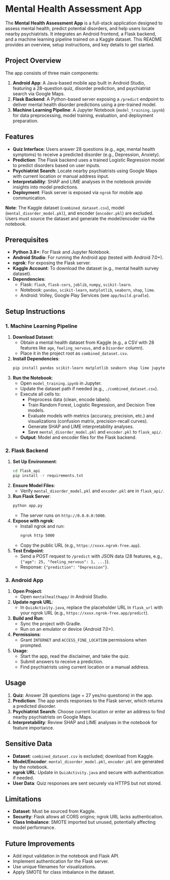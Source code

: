 # Mental Health Assessment App

The **Mental Health Assessment App** is a full-stack application designed to assess mental health, predict potential disorders, and help users locate nearby psychiatrists. It integrates an Android frontend, a Flask backend, and a machine learning pipeline trained on a Kaggle dataset. This README provides an overview, setup instructions, and key details to get started.

## Project Overview
The app consists of three main components:
1. **Android App**: A Java-based mobile app built in Android Studio, featuring a 28-question quiz, disorder prediction, and psychiatrist search via Google Maps.
2. **Flask Backend**: A Python-based server exposing a `/predict` endpoint to deliver mental health disorder predictions using a pre-trained model.
3. **Machine Learning Pipeline**: A Jupyter Notebook (`model_training.ipynb`) for data preprocessing, model training, evaluation, and deployment preparation.

## Features
- **Quiz Interface**: Users answer 28 questions (e.g., age, mental health symptoms) to receive a predicted disorder (e.g., Depression, Anxiety).
- **Prediction**: The Flask backend uses a trained Logistic Regression model to predict disorders based on user inputs.
- **Psychiatrist Search**: Locate nearby psychiatrists using Google Maps with current location or manual address input.
- **Interpretability**: SHAP and LIME analyses in the notebook provide insights into model predictions.
- **Deployment**: Flask server is exposed via `ngrok` for mobile app communication.


**Note**: The Kaggle dataset (`combined_dataset.csv`), model (`mental_disorder_model.pkl`), and encoder (`encoder.pkl`) are excluded. Users must source the dataset and generate the model/encoder via the notebook.

## Prerequisites
- **Python 3.8+**: For Flask and Jupyter Notebook.
- **Android Studio**: For running the Android app (tested with Android 7.0+).
- **ngrok**: For exposing the Flask server.
- **Kaggle Account**: To download the dataset (e.g., mental health survey dataset).
- **Dependencies**:
  - Flask: `flask`, `flask-cors`, `joblib`, `numpy`, `scikit-learn`.
  - Notebook: `pandas`, `scikit-learn`, `matplotlib`, `seaborn`, `shap`, `lime`.
  - Android: Volley, Google Play Services (see `app/build.gradle`).

## Setup Instructions

### 1. Machine Learning Pipeline
1. **Download Dataset**:
   - Obtain a mental health dataset from Kaggle (e.g., a CSV with 28 features like `age`, `feeling_nervous`, and a `Disorder` column).
   - Place it in the project root as `combined_dataset.csv`.
2. **Install Dependencies**:
   ```bash
   pip install pandas scikit-learn matplotlib seaborn shap lime jupyter
   ```
3. **Run the Notebook**:
   - Open `model_training.ipynb` in Jupyter.
   - Update the dataset path if needed (e.g., `./combined_dataset.csv`).
   - Execute all cells to:
     - Preprocess data (clean, encode labels).
     - Train Random Forest, Logistic Regression, and Decision Tree models.
     - Evaluate models with metrics (accuracy, precision, etc.) and visualizations (confusion matrix, precision-recall curves).
     - Generate SHAP and LIME interpretability analyses.
     - Save `mental_disorder_model.pkl` and `encoder.pkl` to `flask_api/`.
   - **Output**: Model and encoder files for the Flask backend.

### 2. Flask Backend
1. **Set Up Environment**:
   ```bash
   cd flask_api
   pip install -r requirements.txt
   ```
2. **Ensure Model Files**:
   - Verify `mental_disorder_model.pkl` and `encoder.pkl` are in `flask_api/`.
3. **Run Flask Server**:
   ```bash
   python app.py
   ```
   - The server runs on `http://0.0.0.0:5000`.
4. **Expose with ngrok**:
   - Install ngrok and run:
     ```bash
     ngrok http 5000
     ```
   - Copy the public URL (e.g., `https://xxxx.ngrok-free.app`).
5. **Test Endpoint**:
   - Send a POST request to `/predict` with JSON data (28 features, e.g., `{"age": 25, "feeling_nervous": 1, ...}`).
   - Response: `{"prediction": "Depression"}`.

### 3. Android App
1. **Open Project**:
   - Open `mentalhealthapp/` in Android Studio.
2. **Update ngrok URL**:
   - In `QuizActivity.java`, replace the placeholder URL in `flask_url` with your ngrok URL (e.g., `https://xxxx.ngrok-free.app/predict`).
3. **Build and Run**:
   - Sync the project with Gradle.
   - Run on an emulator or device (Android 7.0+).
4. **Permissions**:
   - Grant `INTERNET` and `ACCESS_FINE_LOCATION` permissions when prompted.
5. **Usage**:
   - Start the app, read the disclaimer, and take the quiz.
   - Submit answers to receive a prediction.
   - Find psychiatrists using current location or a manual address.

## Usage
1. **Quiz**: Answer 28 questions (age + 27 yes/no questions) in the app.
2. **Prediction**: The app sends responses to the Flask server, which returns a predicted disorder.
3. **Psychiatrist Search**: Choose current location or enter an address to find nearby psychiatrists on Google Maps.
4. **Interpretability**: Review SHAP and LIME analyses in the notebook for feature importance.

## Sensitive Data
- **Dataset**: `combined_dataset.csv` is excluded; download from Kaggle.
- **Model/Encoder**: `mental_disorder_model.pkl`, `encoder.pkl` are generated by the notebook.
- **ngrok URL**: Update in `QuizActivity.java` and secure with authentication if needed.
- **User Data**: Quiz responses are sent securely via HTTPS but not stored.

## Limitations
- **Dataset**: Must be sourced from Kaggle.
- **Security**: Flask allows all CORS origins; ngrok URL lacks authentication.
- **Class Imbalance**: SMOTE imported but unused, potentially affecting model performance.

## Future Improvements
- Add input validation in the notebook and Flask API.
- Implement authentication for the Flask server.
- Use unique filenames for visualizations.
- Apply SMOTE for class imbalance in the dataset.

